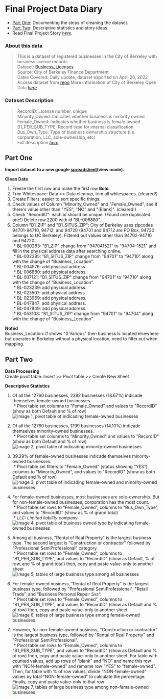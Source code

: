 # Final Project Data Diary

* [Part One](https://github.com/jiyuntsai/JOURN_296-Data-Journalism/blob/main/final-project-process.md#part-one): Documenting the steps of cleaning the dataset.
* [Part Two](https://github.com/jiyuntsai/JOURN_296-Data-Journalism/blob/main/final-project-process.md#part-two): Descriptive statistics and story ideas.
* Read Final Project Story *[here](https://github.com/jiyuntsai/JOURN_296-Data-Journalism/blob/main/final-project-story.md)*. <br/>
<!-- I am sooooooooo tirrrrrrrrrrred bruhhhhhhhhhhh-->

### About this data <br/>
>This is a dataset of registered businesses in the City of Berkeley with business license records <br/>
Dataset: [Business_Licenses](https://data.cityofberkeley.info/Business/Business-Licenses/rwnf-bu3w) <br/>
Source: City of Berkeley Finance Department <br/>
Dates Covered: Daily update, dataset exported on April 26, 2022 <br/>
Access dataset from [repo](https://github.com/jiyuntsai/JOURN_296-Data-Journalism/blob/main/fpp.csv)
More information of City of Berkeley Open Data *[here](https://data.cityofberkeley.info/)* <br/>

### Dataset Description <br/>
>RecordID: License number, unique <br/>
Minority_Owned: Indicates whether business is minority owned <br/>
Female_Owned: Indicates whether business is female owned <br/>
B1_PER_SUB_TYPE: Record type for internal classification <br/>
Bus_Own_Type: Type of business ownership structure (i.e. corporation, LLC, sole-ownership, etc) <br/>
Full description *[here](https://drive.google.com/file/d/1Ou8U6Q6X_qIdRvASN8QyvPVrcwdVKSVw/view?usp=sharing)* <br/>

## Part One

**Import dataset to a new google [spreadsheet](https://docs.google.com/spreadsheets/d/1SH9cntqwLkngYWbZ1HqiDEozQgJiCJI6Bqzv9l7l_vs/edit?usp=sharing)(view mode).** <br/>

**Clean Data**
1. Freeze the first row and make the first row **Bold**.
2. Trim Whitespace: Data >> Data cleanup, trim all whitespaces. (cleared!)
3. Create Filters: easier to sort specific things.
4. Check values of Column "Minority_Owned" and "Female_Owned", see if there's value other than "YES", "NO" and "(Blank)". (cleared!)
5. Check "RecordID": each id should be unique. (Found one duplicated one!) Delete row 2200 with id "BL-006880".
6. Column "B1_ZIP" and "B1_SITUS_ZIP": City of Berkeley uses zipcodes 94701-94710, 94712, and 94720 (94701 and 94712 are PO Box, 94720 belongs to UC Berkeley). Filtered out values other than 94702-94710 and 94720: <br/>
&nbsp;* BL-000283: "B1_ZIP" change from "947041521" to "94704-1521" and fill in the physical address data after searching online. <br/>
&nbsp;* BL-002285: "B1_SITUS_ZIP" change from "94701" to "94710" along with the change of "Business_Location". <br/>
&nbsp;* BL-004576: add physical address. <br/>
&nbsp;* BL-006880: add physical address. <br/>
&nbsp;* BL-007121: "B1_SITUS_ZIP" change from "94701" to "94710" along with the change of "Business_Location". <br/>
&nbsp;* BL-023239: add physical address. <br/>
&nbsp;* BL-023507: add physical address. <br/>
&nbsp;* BL-023969: add physical address. <br/>
&nbsp;* BL-047847: add physical address. <br/>
&nbsp;* BL-047849: add physical address. <br/>
&nbsp;* BL-053103: "B1_SITUS_ZIP" change from "94701" to "94704" along with the change of "Business_Location". <br/>

**Noted** <br/>
Business_Location: If shows "0 Various" then business is located elsewhere but operates in Berkeley without a physical location, need to filter out when mapping.

## Part Two

**Data Processing** <br/>
Create pivot table: Insert >> Pivot table >> Create New Sheet <br/>

**Descriptive Statistics** <br/>
1. Of all the 12760 businesses, 2382 businesses (18.67%) indicade themselves female-owned businesses. <br/>
&nbsp;* Pivot table set columns to "Female_Owned" and values to "RecordID" (show as both Default and % of row) <br/>
![image 1, pivot table of indicading female-owned businesses](https://github.com/jiyuntsai/JOURN_296/blob/main/fpp1.png) <br/>

2. Of all the 12760 businesses, 1799 businesses (14.10%) indicade themselves minority-owned businesses. <br/>
&nbsp;* Pivot table set columns to "Minority_Owned" and values to "RecordID" (show as both Default and % of row) <br/>
![image 2, pivot table of indicading minority-owned businesses](https://github.com/jiyuntsai/JOURN_296/blob/main/fpp2.png) <br/>

3. 39.29% of female-owned businesses indicade themselves minority-owned businesses. <br/>
&nbsp;* Pivot table set filters to "Female_Owned" (status showing "YES"), columns to "Minority_Owned", and values to "RecordID" (show as both Default and % of row) <br/>
![image 3, pivot table of indicading female-owned and minority-owned businesses](https://github.com/jiyuntsai/JOURN_296/blob/main/fpp3.png) <br/>

4. For female-owned businesses, most businesses are sole-ownership. But for non-female-owned businesses, corporation has the most count. <br/>
&nbsp;* Pivot table set rows to "Female_Owned", columns to "Bus_Own_Type", and values to "RecordID" (show as % of grand total) <br/>
&nbsp;* *LLC: Limited liability company*
![image 4, pivot table of business owned type by indicating female-owned businesses](https://github.com/jiyuntsai/JOURN_296/blob/main/fpp4.png) <br/>

5. Among all business, "Rental of Real Property" is the largest business type. The second largest is "Construction or contractor" followed by "Professional SemiProfessional" category. <br/>
&nbsp;* Pivot table set rows to "Female_Owned", columns to "B1_PER_SUB_TYPE", and values to "RecordID" (show as Default, % of row, and % of grand total) then, copy and paste value-only to another sheet <br/>
![image 5, tables of large business type among all businesses](https://github.com/jiyuntsai/JOURN_296/blob/main/fpp5.png) <br/>

6. For female-owned business, "Rental of Real Property" is the largest business type, followed by "Professional SemiProfessional", "Retail Trade", and "Business Personal Repair Svs". <br/>
&nbsp;* Pivot table set rows to "Female_Owned", columns to "B1_PER_SUB_TYPE", and values to "RecordID" (show as Default and % of row) then, copy and paste value-only to another sheet <br/>
![image 6, tables of large business type among female-owned businesses](https://github.com/jiyuntsai/JOURN_296/blob/main/fpp6.png) <br/>

7. However, for non-female-owned business, "Construction or contractor" is the largest business type, followed by "Rental of Real Property" and  "Professional SemiProfessional". <br/>
&nbsp;* Pivot table set rows to "Female_Owned", columns to "B1_PER_SUB_TYPE", and values to "RecordID" (show as Default and % of row) then, copy and paste value-only to another sheet. For table with counted values, add up rows of "blank" and "NO" and name this row with "NON-female-owned" and remame row "YES" to "female-owned". Then, for table with % of row values, divide "NON-female-owned" values by total "NON-female-owned" to calculate the percentage. Finally, copy and paste value-only to that row <br/>
![image 7, tables of large business type among non-female-owned businesses](https://github.com/jiyuntsai/JOURN_296/blob/main/fpp7.png) <br/>
